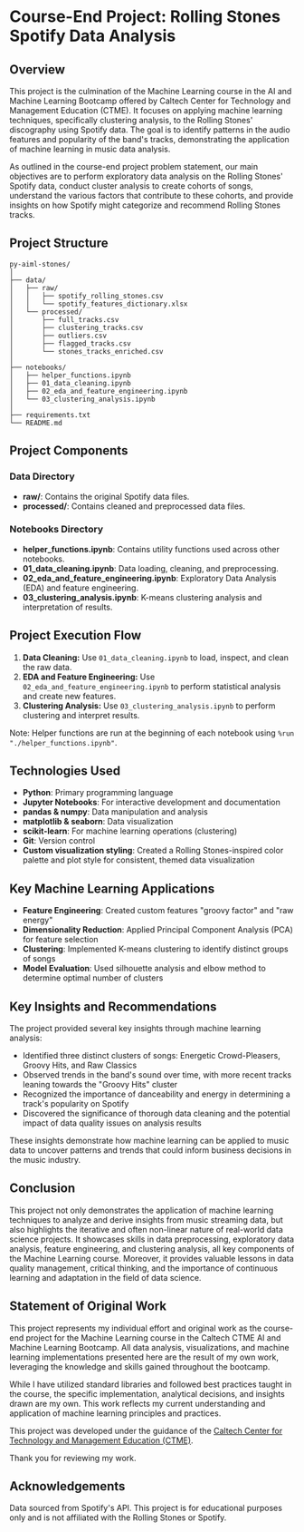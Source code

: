 # Course-End Project: Rolling Stones Spotify Data Analysis

## Overview
This project is the culmination of the Machine Learning course in the AI and Machine Learning Bootcamp offered by Caltech Center for Technology and Management Education (CTME). It focuses on applying machine learning techniques, specifically clustering analysis, to the Rolling Stones' discography using Spotify data. The goal is to identify patterns in the audio features and popularity of the band's tracks, demonstrating the application of machine learning in music data analysis.

As outlined in the course-end project problem statement, our main objectives are to perform exploratory data analysis on the Rolling Stones' Spotify data, conduct cluster analysis to create cohorts of songs, understand the various factors that contribute to these cohorts, and provide insights on how Spotify might categorize and recommend Rolling Stones tracks.

## Project Structure
```
py-aiml-stones/
│
├── data/
│   ├── raw/
│   │   ├── spotify_rolling_stones.csv
│   │   └── spotify_features_dictionary.xlsx
│   └── processed/
│       ├── full_tracks.csv
│       ├── clustering_tracks.csv
│       ├── outliers.csv
│       ├── flagged_tracks.csv
│       └── stones_tracks_enriched.csv
│
├── notebooks/
│   ├── helper_functions.ipynb
│   ├── 01_data_cleaning.ipynb
│   ├── 02_eda_and_feature_engineering.ipynb
│   └── 03_clustering_analysis.ipynb
│
├── requirements.txt
└── README.md
```

## Project Components

### Data Directory
- **raw/**: Contains the original Spotify data files.
- **processed/**: Contains cleaned and preprocessed data files.

### Notebooks Directory
- **helper_functions.ipynb**: Contains utility functions used across other notebooks.
- **01_data_cleaning.ipynb**: Data loading, cleaning, and preprocessing.
- **02_eda_and_feature_engineering.ipynb**: Exploratory Data Analysis (EDA) and feature engineering.
- **03_clustering_analysis.ipynb**: K-means clustering analysis and interpretation of results.

## Project Execution Flow

1. **Data Cleaning:** Use `01_data_cleaning.ipynb` to load, inspect, and clean the raw data.
2. **EDA and Feature Engineering:** Use `02_eda_and_feature_engineering.ipynb` to perform statistical analysis and create new features.
3. **Clustering Analysis:** Use `03_clustering_analysis.ipynb` to perform clustering and interpret results.

Note: Helper functions are run at the beginning of each notebook using `%run "./helper_functions.ipynb"`.

## Technologies Used

- **Python**: Primary programming language
- **Jupyter Notebooks**: For interactive development and documentation
- **pandas & numpy**: Data manipulation and analysis
- **matplotlib & seaborn**: Data visualization
- **scikit-learn**: For machine learning operations (clustering)
- **Git**: Version control
- **Custom visualization styling**: Created a Rolling Stones-inspired color palette and plot style for consistent, themed data visualization

## Key Machine Learning Applications

- **Feature Engineering**: Created custom features "groovy factor" and "raw energy"
- **Dimensionality Reduction**: Applied Principal Component Analysis (PCA) for feature selection
- **Clustering**: Implemented K-means clustering to identify distinct groups of songs
- **Model Evaluation**: Used silhouette analysis and elbow method to determine optimal number of clusters

## Key Insights and Recommendations

The project provided several key insights through machine learning analysis:
- Identified three distinct clusters of songs: Energetic Crowd-Pleasers, Groovy Hits, and Raw Classics
- Observed trends in the band's sound over time, with more recent tracks leaning towards the "Groovy Hits" cluster
- Recognized the importance of danceability and energy in determining a track's popularity on Spotify
- Discovered the significance of thorough data cleaning and the potential impact of data quality issues on analysis results

These insights demonstrate how machine learning can be applied to music data to uncover patterns and trends that could inform business decisions in the music industry.

## Conclusion

This project not only demonstrates the application of machine learning techniques to analyze and derive insights from music streaming data, but also highlights the iterative and often non-linear nature of real-world data science projects. It showcases skills in data preprocessing, exploratory data analysis, feature engineering, and clustering analysis, all key components of the Machine Learning course. Moreover, it provides valuable lessons in data quality management, critical thinking, and the importance of continuous learning and adaptation in the field of data science.

## Statement of Original Work

This project represents my individual effort and original work as the course-end project for the Machine Learning course in the Caltech CTME AI and Machine Learning Bootcamp. All data analysis, visualizations, and machine learning implementations presented here are the result of my own work, leveraging the knowledge and skills gained throughout the bootcamp.

While I have utilized standard libraries and followed best practices taught in the course, the specific implementation, analytical decisions, and insights drawn are my own. This work reflects my current understanding and application of machine learning principles and practices.

This project was developed under the guidance of the [Caltech Center for Technology and Management Education (CTME)](https://ctme.caltech.edu/).

Thank you for reviewing my work.

## Acknowledgements

Data sourced from Spotify's API. This project is for educational purposes only and is not affiliated with the Rolling Stones or Spotify.
